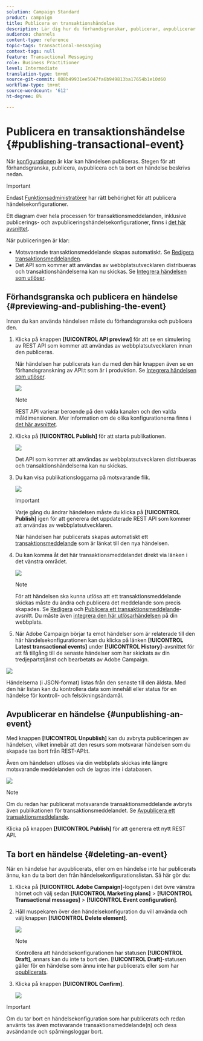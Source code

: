 ```yaml
---
solution: Campaign Standard
product: campaign
title: Publicera en transaktionshändelse
description: Lär dig hur du förhandsgranskar, publicerar, avpublicerar och tar bort en transaktionshändelsekonfiguration.
audience: channels
content-type: reference
topic-tags: transactional-messaging
context-tags: null
feature: Transactional Messaging
role: Business Practitioner
level: Intermediate
translation-type: tm+mt
source-git-commit: 088b49931ee5047fa6b949813ba17654b1e10d60
workflow-type: tm+mt
source-wordcount: '612'
ht-degree: 8%

---
```



# Publicera en transaktionshändelse {#publishing-transactional-event}

När [konfigurationen](../../channels/using/configuring-transactional-event.md) är klar kan händelsen publiceras. Stegen för att förhandsgranska, publicera, avpublicera och ta bort en händelse beskrivs nedan.

>[!IMPORTANT]
>
>Endast [Funktionsadministratörer](../../administration/using/users-management.md#functional-administrators) <!--being part of the **[!UICONTROL All]** [organizational unit](../../administration/using/organizational-units.md) -->har rätt behörighet för att publicera händelsekonfigurationer.

Ett diagram över hela processen för transaktionsmeddelanden, inklusive publicerings- och avpubliceringshändelsekonfigurationer, finns i [det här avsnittet](../../channels/using/publishing-transactional-message.md).

När publiceringen är klar:
* Motsvarande transaktionsmeddelande skapas automatiskt. Se [Redigera transaktionsmeddelanden](../../channels/using/editing-transactional-message.md).
* Det API som kommer att användas av webbplatsutvecklaren distribueras och transaktionshändelserna kan nu skickas. Se [Integrera händelsen som utlöser](../../channels/using/getting-started-with-transactional-msg.md#integrate-event-trigger).

## Förhandsgranska och publicera en händelse {#previewing-and-publishing-the-event}

Innan du kan använda händelsen måste du förhandsgranska och publicera den.

1. Klicka på knappen **[!UICONTROL API preview]** för att se en simulering av REST API som kommer att användas av webbplatsutvecklaren innan den publiceras.

   När händelsen har publicerats kan du med den här knappen även se en förhandsgranskning av API:t som är i produktion. Se [Integrera händelsen som utlöser](../../channels/using/getting-started-with-transactional-msg.md#integrate-event-trigger).

   ![](assets/message-center_api_preview.png)

   >[!NOTE]
   >
   >REST API varierar beroende på den valda kanalen och den valda måldimensionen. Mer information om de olika konfigurationerna finns i [det här avsnittet](../../channels/using/configuring-transactional-event.md#transactional-event-specific-configurations).

1. Klicka på **[!UICONTROL Publish]** för att starta publikationen.

   ![](assets/message-center_pub.png)

   Det API som kommer att användas av webbplatsutvecklaren distribueras och transaktionshändelserna kan nu skickas.

1. Du kan visa publikationsloggarna på motsvarande flik.

   ![](assets/message-center_logs.png)

   >[!IMPORTANT]
   >
   >Varje gång du ändrar händelsen måste du klicka på **[!UICONTROL Publish]** igen för att generera det uppdaterade REST API som kommer att användas av webbplatsutvecklaren.

   När händelsen har publicerats skapas automatiskt ett [transaktionsmeddelande](../../channels/using/editing-transactional-message.md) som är länkat till den nya händelsen.

1. Du kan komma åt det här transaktionsmeddelandet direkt via länken i det vänstra området.

   ![](assets/message-center_messagegeneration.png)

   >[!NOTE]
   >
   >För att händelsen ska kunna utlösa att ett transaktionsmeddelande skickas måste du ändra och publicera det meddelande som precis skapades. Se [Redigera](../../channels/using/editing-transactional-message.md) och [Publicera ett transaktionsmeddelande](../../channels/using/publishing-transactional-message.md)-avsnitt. Du måste även [integrera den här utlösarhändelsen](../../channels/using/getting-started-with-transactional-msg.md#integrate-event-trigger) på din webbplats.

1. När Adobe Campaign börjar ta emot händelser som är relaterade till den här händelsekonfigurationen kan du klicka på länken **[!UICONTROL Latest transactional events]** under **[!UICONTROL History]**-avsnittet för att få tillgång till de senaste händelser som har skickats av din tredjepartstjänst och bearbetats av Adobe Campaign.

![](assets/message-center_latest-events.png)

Händelserna (i JSON-format) listas från den senaste till den äldsta. Med den här listan kan du kontrollera data som innehåll eller status för en händelse för kontroll- och felsökningsändamål.

## Avpublicerar en händelse {#unpublishing-an-event}

Med knappen **[!UICONTROL Unpublish]** kan du avbryta publiceringen av händelsen, vilket innebär att den resurs som motsvarar händelsen som du skapade tas bort från REST-API:t.

Även om händelsen utlöses via din webbplats skickas inte längre motsvarande meddelanden och de lagras inte i databasen.

![](assets/message-center_unpublish.png)

>[!NOTE]
>
>Om du redan har publicerat motsvarande transaktionsmeddelande avbryts även publikationen för transaktionsmeddelandet. Se [Avpublicera ett transaktionsmeddelande](../../channels/using/publishing-transactional-message.md#unpublishing-a-transactional-message).

Klicka på knappen **[!UICONTROL Publish]** för att generera ett nytt REST API.

<!--## Transactional messaging publication process {#transactional-messaging-pub-process}

The chart below illustrates the transactional messaging publication process.

![](assets/message-center_pub-process.png)

For more on publishing, pausing and unpublishing a transactional message, see [this section](../../channels/using/publishing-transactional-message.md).-->

## Ta bort en händelse {#deleting-an-event}

När en händelse har avpublicerats, eller om en händelse inte har publicerats ännu, kan du ta bort den från händelsekonfigurationslistan. Så här gör du:

1. Klicka på **[!UICONTROL Adobe Campaign]**-logotypen i det övre vänstra hörnet och välj sedan **[!UICONTROL Marketing plans]** > **[!UICONTROL Transactional messages]** > **[!UICONTROL Event configuration]**.
1. Håll muspekaren över den händelsekonfiguration du vill använda och välj knappen **[!UICONTROL Delete element]**.

   ![](assets/message-center_delete-button.png)

   >[!NOTE]
   >
   >Kontrollera att händelsekonfigurationen har statusen **[!UICONTROL Draft]**, annars kan du inte ta bort den. **[!UICONTROL Draft]**-statusen gäller för en händelse som ännu inte har publicerats eller som har [opublicerats](#unpublishing-an-event).

1. Klicka på knappen **[!UICONTROL Confirm]**.

   ![](assets/message-center_delete-confirm.png)

>[!IMPORTANT]
>
>Om du tar bort en händelsekonfiguration som har publicerats och redan använts tas även motsvarande transaktionsmeddelande(n) och dess avsändande och spårningsloggar bort.

